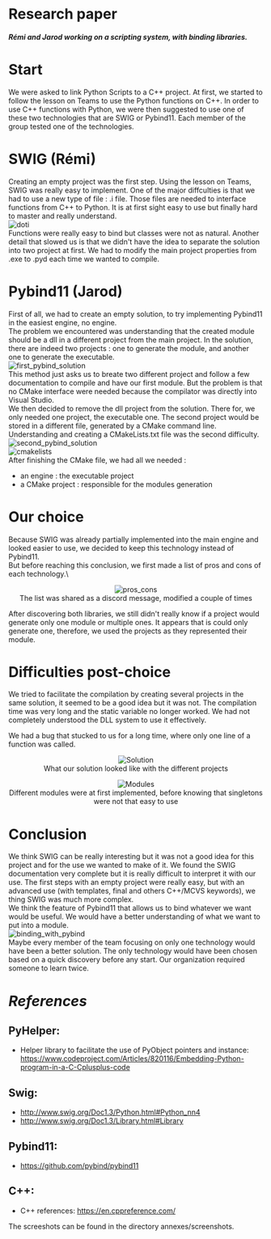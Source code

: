 # **Research paper**
##### Rémi and Jarod working on a scripting system, with binding libraries.
 
# Start
We were asked to link Python Scripts to a C++ project. At first, we started to follow the lesson on Teams to use the Python functions on C++. In order to use C++ functions with Python, we were then suggested to use one of these two technologies that are SWIG or Pybind11. Each member of the group tested one of the technologies.
 
# SWIG (Rémi)
Creating an empty project was the first step. Using the lesson on Teams, SWIG was really easy to implement. One of the major diffculties is that we had to use a new type of file : .i file. Those files are needed to interface functions from C++ to Python. It is at first sight easy to use but finally hard to master and really understand.\
![doti](screenshots/doti_file.png)\
Functions were really easy to bind but classes were not as natural. Another detail that slowed us is that we didn't have the idea to separate the solution into two project at first. We had to modify the main project properties from .exe to .pyd each time we wanted to compile.
 
# Pybind11 (Jarod)
First of all, we had to create an empty solution, to try implementing Pybind11 in the easiest engine, no engine.\
The problem we encountered was understanding that the created module should be a dll in a different project from the main project. In the solution, there are indeed two projects : one to generate the module, and another one to generate the executable.\
![first_pybind_solution](screenshots/first_pybind.png)\
This method just asks us to breate two different project and follow a few documentation to compile and have our first module. But the problem is that no CMake interface were needed because the compilator was directly into Visual Studio.\
We then decided to remove the dll project from the solution. There for, we only needed one project, the executable one. The second project would be stored in a different file, generated by a CMake command line. Understanding and creating a CMakeLists.txt file was the second difficulty.\
![second_pybind_solution](screenshots/second_pybind.png)\
![cmakelists](screenshots/cmakelists.png)\
After finishing the CMake file, we had all we needed :
- an engine : the executable project
- a CMake project : responsible for the modules generation
 
# Our choice
Because SWIG was already partially implemented into the main engine and looked easier to use, we decided to keep this technology instead of Pybind11.\
But before reaching this conclusion, we first made a list of pros and cons of each technology.\

<div style="text-align:center">

![pros_cons](screenshots/pros_cons.png)\
The list was shared as a discord message, modified a couple of times

<div style="text-align:left">

After discovering both libraries, we still didn't really know if a project would generate only one module or multiple ones. It appears that is could only generate one, therefore, we used the projects as they represented their module.
 
# Difficulties post-choice
We tried to facilitate the compilation by creating several projects in the same solution, it seemed to be a good idea but it was not. The compilation time was very long and the static variable no longer worked.
We had not completely understood the DLL system to use it effectively.
 
We had a bug that stucked to us for a long time, where only one line of a function was called.
 
<div style="text-align:center">
 
![Solution](screenshots/solutions.png)\
What our solution looked like with the different projects

![Modules](screenshots/modules.png)\
Different modules were at first implemented, before knowing that singletons were not that easy to use
 
<div style="text-align:left">

# Conclusion
We think SWIG can be really interesting but it was not a good idea for this project and for the use we wanted to make of it. We found the SWIG documentation very complete but it is really difficult to interpret it with our use. The first steps with an empty project were really easy, but with an advanced use (with templates, final and others C++/MCVS keywords), we thing SWIG was much more complex.\
We think the feature of Pybind11 that allows us to bind whatever we want would be useful. We would have a better understanding of what we want to put into a module.\
![binding_with_pybind](screenshots/binding_pybind.png)\
Maybe every member of the team focusing on only one technology would have been a better solution. The only technology would have been chosen based on a quick discovery before any start. Our organization required someone to learn twice.
 
***References***
===
PyHelper:
---
- Helper library to facilitate the use of PyObject pointers and instance:
https://www.codeproject.com/Articles/820116/Embedding-Python-program-in-a-C-Cplusplus-code
 
Swig:
---
- http://www.swig.org/Doc1.3/Python.html#Python_nn4
- http://www.swig.org/Doc1.3/Library.html#Library 
 
Pybind11:
---
- https://github.com/pybind/pybind11
 
C++:
---
- C++ references: https://en.cppreference.com/
 
The screeshots can be found in the directory annexes/screenshots.